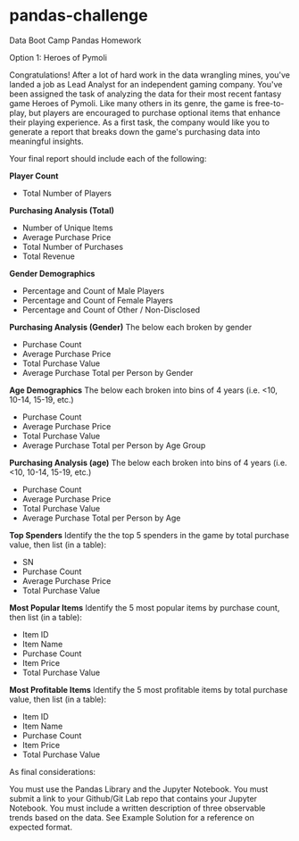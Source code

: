 # pandas-challenge
Data Boot Camp Pandas Homework

Option 1: Heroes of Pymoli

Congratulations! After a lot of hard work in the data wrangling mines, you've landed a job as Lead Analyst for an independent gaming company. You've been assigned the task of analyzing the data for their most recent fantasy game Heroes of Pymoli.
Like many others in its genre, the game is free-to-play, but players are encouraged to purchase optional items that enhance their playing experience. As a first task, the company would like you to generate a report that breaks down the game's purchasing data into meaningful insights.

Your final report should include each of the following:

**Player Count**

- Total Number of Players

**Purchasing Analysis (Total)**

- Number of Unique Items
- Average Purchase Price
- Total Number of Purchases
- Total Revenue

**Gender Demographics**

- Percentage and Count of Male Players
- Percentage and Count of Female Players
- Percentage and Count of Other / Non-Disclosed

**Purchasing Analysis (Gender)**
The below each broken by gender

- Purchase Count
- Average Purchase Price
- Total Purchase Value
- Average Purchase Total per Person by Gender


**Age Demographics**
The below each broken into bins of 4 years (i.e. <10, 10-14, 15-19, etc.)

- Purchase Count
- Average Purchase Price
- Total Purchase Value
- Average Purchase Total per Person by Age Group


**Purchasing Analysis (age)**
The below each broken into bins of 4 years (i.e. <10, 10-14, 15-19, etc.)

- Purchase Count
- Average Purchase Price
- Total Purchase Value
- Average Purchase Total per Person by Age




**Top Spenders**
Identify the the top 5 spenders in the game by total purchase value, then list (in a table):

- SN
- Purchase Count
- Average Purchase Price
- Total Purchase Value




**Most Popular Items**
Identify the 5 most popular items by purchase count, then list (in a table):

- Item ID
- Item Name
- Purchase Count
- Item Price
- Total Purchase Value




**Most Profitable Items**
Identify the 5 most profitable items by total purchase value, then list (in a table):

- Item ID
- Item Name
- Purchase Count
- Item Price
- Total Purchase Value



As final considerations:

You must use the Pandas Library and the Jupyter Notebook.
You must submit a link to your Github/Git Lab repo that contains your Jupyter Notebook.
You must include a written description of three observable trends based on the data.
See Example Solution for a reference on expected format.
